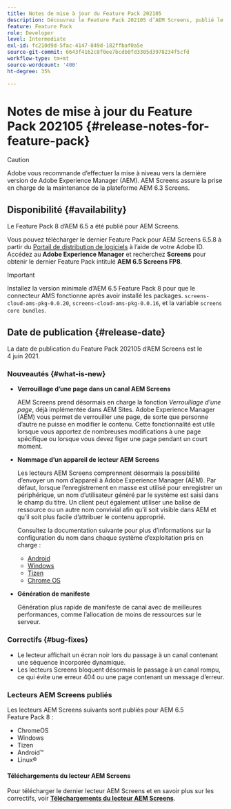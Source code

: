 ```yaml
---
title: Notes de mise à jour du Feature Pack 202105
description: Découvrez le Feature Pack 202105 d’AEM Screens, publié le 4 juin 2021.
feature: Feature Pack
role: Developer
level: Intermediate
exl-id: fc210d9d-5fac-4147-849d-182ffbaf0a5e
source-git-commit: 6643f4162c8f0ee7bcdb0fd3305d3978234f5cfd
workflow-type: tm+mt
source-wordcount: '400'
ht-degree: 35%

---
```


# Notes de mise à jour du Feature Pack 202105 {#release-notes-for-feature-pack}

>[!CAUTION]
>Adobe vous recommande d’effectuer la mise à niveau vers la dernière version de Adobe Experience Manager (AEM). AEM Screens assure la prise en charge de la maintenance de la plateforme AEM 6.3 Screens.

## Disponibilité {#availability}

Le Feature Pack 8 d’AEM 6.5 a été publié pour AEM Screens.

Vous pouvez télécharger le dernier Feature Pack pour AEM Screens 6.5.8 à partir du [Portail de distribution de logiciels](https://experience.adobe.com/#/downloads/content/software-distribution/en/aem.html) à l’aide de votre Adobe ID. Accédez au **Adobe Experience Manager** et recherchez **Screens** pour obtenir le dernier Feature Pack intitulé **AEM 6.5 Screens FP8**.

>[!IMPORTANT]
>Installez la version minimale d’AEM 6.5 Feature Pack 8 pour que le connecteur AMS fonctionne après avoir installé les packages. `screens-cloud-ams-pkg-0.0.20`, `screens-cloud-ams-pkg-0.0.16`, et la variable `screens core bundles`.

## Date de publication {#release-date}

La date de publication du Feature Pack 202105 d’AEM Screens est le 4 juin 2021.

### Nouveautés {#what-is-new}

* **Verrouillage d’une page dans un canal AEM Screens**

  AEM Screens prend désormais en charge la fonction *Verrouillage d’une page*, déjà implémentée dans AEM Sites. Adobe Experience Manager (AEM) vous permet de verrouiller une page, de sorte que personne d’autre ne puisse en modifier le contenu. Cette fonctionnalité est utile lorsque vous apportez de nombreuses modifications à une page spécifique ou lorsque vous devez figer une page pendant un court moment.

* **Nommage d’un appareil de lecteur AEM Screens**

  Les lecteurs AEM Screens comprennent désormais la possibilité d’envoyer un nom d’appareil à Adobe Experience Manager (AEM).
Par défaut, lorsque l’enregistrement en masse est utilisé pour enregistrer un périphérique, un nom d’utilisateur généré par le système est saisi dans le champ du titre. Un client peut également utiliser une balise de ressource ou un autre nom convivial afin qu’il soit visible dans AEM et qu’il soit plus facile d’attribuer le contenu approprié.

  Consultez la documentation suivante pour plus d’informations sur la configuration du nom dans chaque système d’exploitation pris en charge :

   * [Android](/help/user-guide/implementing-android-player.md#name-android)
   * [Windows](/help/user-guide/implementing-windows-player.md#name-windows)
   * [Tizen](/help/user-guide/tizen-player.md#name-tizen)
   * [Chrome OS](/help/user-guide/implementing-chrome-os-player.md#name-chrome)

* **Génération de manifeste**

  Génération plus rapide de manifeste de canal avec de meilleures performances, comme l’allocation de moins de ressources sur le serveur.

### Correctifs {#bug-fixes}

* Le lecteur affichait un écran noir lors du passage à un canal contenant une séquence incorporée dynamique.
* Les lecteurs Screens bloquent désormais le passage à un canal rompu, ce qui évite une erreur 404 ou une page contenant un message d’erreur.

### Lecteurs AEM Screens publiés

Les lecteurs AEM Screens suivants sont publiés pour AEM 6.5 Feature Pack 8 :

* ChromeOS
* Windows
* Tizen
* Android™
* Linux®

#### Téléchargements du lecteur AEM Screens

Pour télécharger le dernier lecteur AEM Screens et en savoir plus sur les correctifs, voir **[Téléchargements du lecteur AEM Screens](https://download.macromedia.com/screens/index.html)**.
